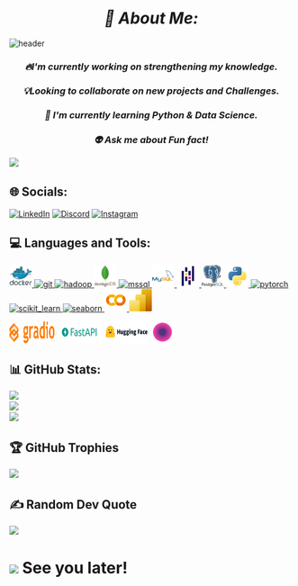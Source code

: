 <h1 align="center"> <em> 💫 About Me: </em></h1>

![header](https://capsule-render.vercel.app/api?type=waving&height=300&section=header&text=👋%20Hello,%20I'm%20Rocío&fontSize=50&&color=15:92a8d1,100:f7cac9&desc=%20%20&fontColor=ff6347&fontAlignY=35)

<h3 align="center"><em>🔥I'm currently working on strengthening my knowledge.<br></em></h3>
<h3 align="center"><em>💡Looking to collaborate on new projects and Challenges.<br></em></h3>
<h3 align="center"><em> 🐍 I'm currently learning Python & Data Science.</em></h3>
<h3 align="center"><em> 👽 Ask me about Fun fact!</em></h3>


![](https://media.licdn.com/dms/image/C4D22AQGhliVhU0gmbQ/feedshare-shrink_1280/0/1671197862720?e=1674086400&v=beta&t=mgus-AcbOmzyKTa1YiIOx-VTa89isMqepYfkfDF627s)
<br>



## 🌐 Socials:
[![LinkedIn](https://img.shields.io/badge/LinkedIn-%237289DA.svg?logo=LinkedIn&logoColor=0a66c2)](https://www.linkedin.com/in/rocio-aldana-mendez-a77a75231)
[![Discord](https://img.shields.io/badge/Discord-%237289DA.svg?logo=discord&logoColor=00a7ce)](https://discord.gg/vfBu9hN3a4)
[![Instagram](https://img.shields.io/badge/Instagram-%23E4405F.svg?logo=Instagram&logoColor=c32aa3)](https://instagram.com/rokuznirova) 

## 💻 Languages and Tools:
<a href="https://www.docker.com/" target="_blank" rel="noreferrer">
<img src="https://raw.githubusercontent.com/devicons/devicon/master/icons/docker/docker-original-wordmark.svg" alt="docker" width="40" height="40"/> </a> <a href="https://git-scm.com/" target="_blank" rel="noreferrer"> <img src="https://www.vectorlogo.zone/logos/git-scm/git-scm-icon.svg" alt="git" width="40" height="40"/> </a> <a href="https://hadoop.apache.org/" target="_blank" rel="noreferrer"> <img src="https://www.vectorlogo.zone/logos/apache_hadoop/apache_hadoop-icon.svg" alt="hadoop" width="40" height="40"/> </a> <a href="https://www.mongodb.com/" target="_blank" rel="noreferrer"> <img src="https://raw.githubusercontent.com/devicons/devicon/master/icons/mongodb/mongodb-original-wordmark.svg" alt="mongodb" width="40" height="40"/> </a> <a href="https://www.microsoft.com/en-us/sql-server" target="_blank" rel="noreferrer"> <img src="https://www.svgrepo.com/show/303229/microsoft-sql-server-logo.svg" alt="mssql" width="40" height="40"/> </a> <a href="https://www.mysql.com/" target="_blank" rel="noreferrer"> <img src="https://raw.githubusercontent.com/devicons/devicon/master/icons/mysql/mysql-original-wordmark.svg" alt="mysql" width="40" height="40"/> </a> <a href="https://pandas.pydata.org/" target="_blank" rel="noreferrer"> <img src="https://raw.githubusercontent.com/devicons/devicon/2ae2a900d2f041da66e950e4d48052658d850630/icons/pandas/pandas-original.svg" alt="pandas" width="40" height="40"/> </a> <a href="https://www.postgresql.org" target="_blank" rel="noreferrer"> <img src="https://raw.githubusercontent.com/devicons/devicon/master/icons/postgresql/postgresql-original-wordmark.svg" alt="postgresql" width="40" height="40"/> </a> <a href="https://www.python.org" target="_blank" rel="noreferrer"> <img src="https://raw.githubusercontent.com/devicons/devicon/master/icons/python/python-original.svg" alt="python" width="40" height="40"/> </a> <a href="https://pytorch.org/" target="_blank" rel="noreferrer"> <img src="https://www.vectorlogo.zone/logos/pytorch/pytorch-icon.svg" alt="pytorch" width="40" height="40"/> </a> <a href="https://scikit-learn.org/" target="_blank" rel="noreferrer"> <img src="https://upload.wikimedia.org/wikipedia/commons/0/05/Scikit_learn_logo_small.svg" alt="scikit_learn" width="40" height="40"/> </a> <a href="https://seaborn.pydata.org/" target="_blank" rel="noreferrer"> <img src="https://seaborn.pydata.org/_images/logo-mark-lightbg.svg" alt="seaborn" width="40" height="40"/> </a> <a href="https://www.tensorflow.org" target="_blank" rel="noreferrer"> </a> <a href="https://www.colab.com/" target="_blank" rel="noreferrer">
<img src="https://github.com/RocioAldanaMendez/S-P_500_EDA_Dashboard/blob/main/assets/iconocolab.png" alt="colab" width="40" height="40"/> </a> <a href="https://www.powerbi.com/" target="_blank" rel="noreferrer"><img src="https://github.com/RocioAldanaMendez/S-P_500_EDA_Dashboard/blob/main/assets/iconopowerbi.png" alt="powerbi" width="40" height="40"/></a>

<img src="https://github.com/RocioAldanaMendez/FastAPI/blob/main/aseets/gradio-logo.svg" alt="gradio" width="80" height="40"/> </a>
<img src="https://github.com/RocioAldanaMendez/FastAPI/blob/main/aseets/FAST.png" alt="fastapi" width="80" height="40"/></a>
<img src="https://github.com/RocioAldanaMendez/FastAPI/blob/main/aseets/logo-hugging-face.png" alt="huggingface" width="80" height="40"/> 
<img src="https://github.com/RocioAldanaMendez/Meteorite-Landings/blob/main/assets/deta.png" alt="deta" width="40" height="40"/> 



  
## 📊 GitHub Stats:
![](https://github-readme-stats.vercel.app/api?username=RocioAldanaMendez&theme=dark&hide_border=false&include_all_commits=true&count_private=false)<br/>
![](https://github-readme-streak-stats.herokuapp.com/?user=RocioAldanaMendez&theme=dark&hide_border=false)<br/>
![](https://github-readme-stats.vercel.app/api/top-langs/?username=RocioAldanaMendez&theme=dark&hide_border=false&include_all_commits=true&count_private=false&layout=compact)

## 🏆 GitHub Trophies
![](https://github-profile-trophy.vercel.app/?username=RocioAldanaMendez&theme=dracula&no-frame=false&no-bg=false&margin-w=4)

## ✍️ Random Dev Quote
![](https://quotes-github-readme.vercel.app/api?type=horizontal&theme=tokyonight)


<h1><img src="https://emojis.slackmojis.com/emojis/images/1531849430/4246/blob-sunglasses.gif?1531849430" width="30"/> See you later!</h1>



